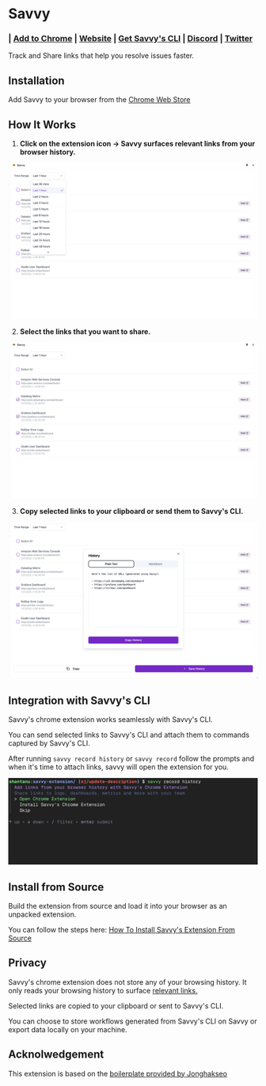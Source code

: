 # Savvy

<h3 align="left">
  | <a href="https://chromewebstore.google.com/detail/savvy/jocphfjphhfbdccjfjjnbcnejmbojjlh"> Add to Chrome</a> |
  <a href="https://www.getsavvy.so/chrome">Website</a> |
  <a href="https://github.com/getsavvyinc/savvy-cli?tab=readme-ov-file#install-savvys-cli"> Get Savvy's CLI</a> |
  <a href="https://getsavvy.so/discord">Discord</a> |
  <a href="https://twitter.com/savvyoncall">Twitter</a>
</h3>

Track and Share links that help you resolve issues faster.

## Installation

Add Savvy to your browser from the [Chrome Web Store](https://chromewebstore.google.com/detail/savvy/jocphfjphhfbdccjfjjnbcnejmbojjlh)

## How It Works

1. **Click on the extension icon -> Savvy surfaces relevant links from your browser history.**

![Choose a time range](assets/images/time-range.png)

2. **Select the links that you want to share.**

![Select Links](assets/images/select.png)

3. **Copy selected links to your clipboard or send them to Savvy's CLI.**

![Copy or Send to CLI](assets/images/export.png)

## Integration with Savvy's CLI

Savvy's chrome extension works seamlessly with Savvy's CLI.

You can send selected links to Savvy's CLI and attach them to commands captured by Savvy's CLI.

After running `savvy record history` or `savvy record` follow the prompts and when it's time to attach links, savvy will open the extension for you.

![Attach Links](assets/images/cli-extension.png)

## Install from Source

Build the extension from source and load it into your browser as an unpacked extension.

You can follow the steps here: [How To Install Savvy's Extension From Source](https://app.getsavvy.so/workflow/rb_3294a871bc952dc6/How-To-Install-Savvy-s-Chrome-Extension-From-Source)

## Privacy

Savvy's chrome extension does not store any of your browsing history. It only reads your browsing history to surface [relevant links.](https://github.com/getsavvyinc/savvy-cli/blob/main/savvy-extension/pages/side-panel/src/components/HistoryViewer.tsx#L51)

Selected links are copied to your clipboard or sent to Savvy's CLI.

You can choose to store workflows generated from Savvy's CLI on Savvy or export data locally on your machine.


## Acknolwedgement

This extension is based on the [boilerplate provided by Jonghakseo](https://github.com/Jonghakseo/chrome-extension-boilerplate-react-vite)
